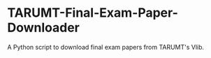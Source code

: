 # TARUMT-Final-Exam-Paper-Downloader
A Python script to download final exam papers from TARUMT's Vlib.
